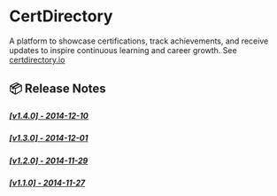 # CertDirectory
A platform to showcase certifications, track achievements, and receive updates to inspire continuous learning and career growth. See [certdirectory.io](https://certdirectory.io)

## 📦 Release Notes

##### [[v1.4.0] - 2014-12-10](https://github.com/CloudNativeStudyGroup/CertDirectory/blob/main/RELEASE-NOTES/certdirectory-v1.4.0-release-notes.md)
##### [[v1.3.0] - 2014-12-01](https://github.com/CloudNativeStudyGroup/CertDirectory/blob/main/RELEASE-NOTES/certdirectory-v1.3.0-release-notes.md)
##### [[v1.2.0] - 2014-11-29](https://github.com/CloudNativeStudyGroup/CertDirectory/blob/main/RELEASE-NOTES/certdirectory-v1.2.0-release-notes.md)
##### [[v1.1.0] - 2014-11-27](https://github.com/CloudNativeStudyGroup/CertDirectory/blob/main/RELEASE-NOTES/certdirectory-v1.1.0-release-notes.md)

